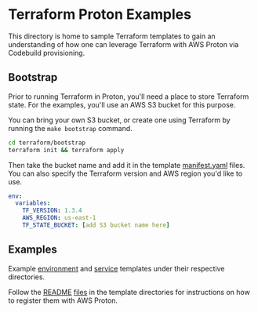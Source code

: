 # Terraform Proton Examples

This directory is home to sample Terraform templates to gain an understanding of how one can leverage Terraform with AWS Proton via Codebuild provisioning.

## Bootstrap

Prior to running Terraform in Proton, you'll need a place to store Terraform state.  For the examples, you'll use an AWS S3 bucket for this purpose.

You can bring your own S3 bucket, or create one using Terraform by running the `make bootstrap` command.

```sh
cd terraform/bootstrap
terraform init && terraform apply
```

Then take the bucket name and add it in the template [manifest.yaml](./environment-templates/vpc-ecs-cluster/infrastructure/manifest.yaml) files.  You can also specify the Terraform version and AWS region you'd like to use.

```yaml
env:
  variables:
    TF_VERSION: 1.3.4
    AWS_REGION: us-east-1
    TF_STATE_BUCKET: [add S3 bucket name here]
```

## Examples

Example [environment](./environment-templates/README.md) and [service](./service-templates/README.md) templates under their respective directories.

Follow the [README](./environment-templates/vpc-ecs-cluster/README.md) [files](./service-templates/ecs-fargate-load-balanced-service/README.md) in the template directories for instructions on how to register them with AWS Proton.
